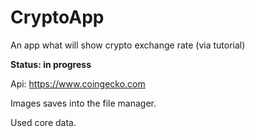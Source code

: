 # CryptoApp
An app what will show crypto exchange rate (via tutorial)

**Status: in progress**

Api:
https://www.coingecko.com

Images saves into the file manager.

Used core data.
